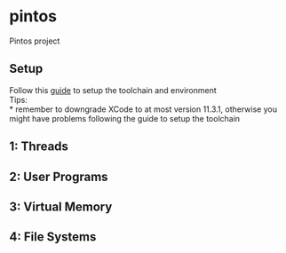 # pintos

Pintos project

## Setup

Follow this [guide](https://www.cs.jhu.edu/~huang/cs318/fall20/project/setup.html "Guide") to setup the toolchain and environment  
Tips:  
    * remember to downgrade XCode to at most version 11.3.1, otherwise you might have problems following the guide to setup the toolchain

## 1: Threads

## 2: User Programs

## 3: Virtual Memory

## 4: File Systems
